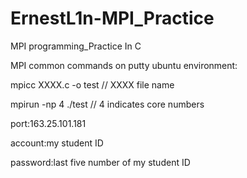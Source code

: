 # ErnestL1n-MPI_Practice
MPI programming_Practice In C

MPI common commands on putty ubuntu environment:


mpicc XXXX.c -o test                        // XXXX file name


mpirun -np  4 ./test                        // 4 indicates core numbers
 

port:163.25.101.181


account:my student ID


password:last five number of my student ID
